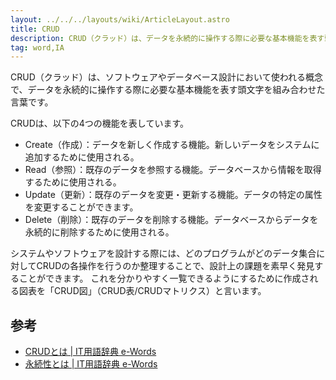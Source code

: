 ```yaml
---
layout: ../../../layouts/wiki/ArticleLayout.astro
title: CRUD
description: CRUD（クラッド）は、データを永続的に操作する際に必要な基本機能を表す頭文字（Create, Read, Update, Delete）を組み合わせた言葉。
tag: word,IA
---
```

CRUD（クラッド）は、ソフトウェアやデータベース設計において使われる概念で、データを永続的に操作する際に必要な基本機能を表す頭文字を組み合わせた言葉です。

CRUDは、以下の4つの機能を表しています。

- Create（作成）：データを新しく作成する機能。新しいデータをシステムに追加するために使用される。
- Read（参照）：既存のデータを参照する機能。データベースから情報を取得するために使用される。
- Update（更新）：既存のデータを変更・更新する機能。データの特定の属性を変更することができます。
- Delete（削除）：既存のデータを削除する機能。データベースからデータを永続的に削除するために使用される。


システムやソフトウェアを設計する際には、どのプログラムがどのデータ集合に対してCRUDの各操作を行うのか整理することで、設計上の課題を素早く発見することができます。
これを分かりやすく一覧できるようにするために作成される図表を「CRUD図」（CRUD表/CRUDマトリクス）と言います。

## 参考
- [CRUDとは | IT用語辞典 e-Words](https://e-words.jp/w/CRUD.html)
- [永続性とは | IT用語辞典 e-Words](https://e-words.jp/w/%E6%B0%B8%E7%B6%9A%E6%80%A7.html)

